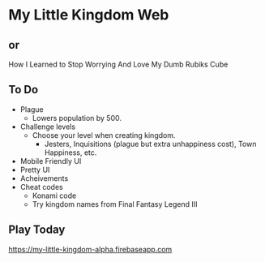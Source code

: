 # My Little Kingdom Web
## or
How I Learned to Stop Worrying And Love My Dumb Rubiks Cube

## To Do
* Plague
   * Lowers population by 500.
* Challenge levels
   * Choose your level when creating kingdom. 
      * Jesters, Inquisitions (plague but extra unhappiness cost), Town Happiness, etc.
* Mobile Friendly UI
* Pretty UI
* Acheivements
* Cheat codes
  * Konami code
  * Try kingdom names from Final Fantasy Legend III

## Play Today
https://my-little-kingdom-alpha.firebaseapp.com